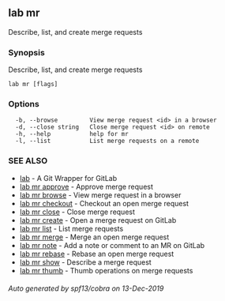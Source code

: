 ## lab mr

Describe, list, and create merge requests

### Synopsis

Describe, list, and create merge requests

```
lab mr [flags]
```

### Options

```
  -b, --browse         View merge request <id> in a browser
  -d, --close string   Close merge request <id> on remote
  -h, --help           help for mr
  -l, --list           List merge requests on a remote
```

### SEE ALSO

* [lab](index.md)	 - A Git Wrapper for GitLab
* [lab mr approve](lab_mr_approve.md)	 - Approve merge request
* [lab mr browse](lab_mr_browse.md)	 - View merge request in a browser
* [lab mr checkout](lab_mr_checkout.md)	 - Checkout an open merge request
* [lab mr close](lab_mr_close.md)	 - Close merge request
* [lab mr create](lab_mr_create.md)	 - Open a merge request on GitLab
* [lab mr list](lab_mr_list.md)	 - List merge requests
* [lab mr merge](lab_mr_merge.md)	 - Merge an open merge request
* [lab mr note](lab_mr_note.md)	 - Add a note or comment to an MR on GitLab
* [lab mr rebase](lab_mr_rebase.md)	 - Rebase an open merge request
* [lab mr show](lab_mr_show.md)	 - Describe a merge request
* [lab mr thumb](lab_mr_thumb.md)	 - Thumb operations on merge requests

###### Auto generated by spf13/cobra on 13-Dec-2019

